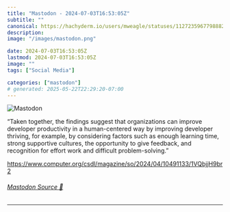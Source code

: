 ```yaml
---
title: "Mastodon - 2024-07-03T16:53:05Z"
subtitle: ""
canonical: https://hachyderm.io/users/mweagle/statuses/112723596779888233
description:
image: "/images/mastodon.png"

date: 2024-07-03T16:53:05Z
lastmod: 2024-07-03T16:53:05Z
image: ""
tags: ["Social Media"]

categories: ["mastodon"]
# generated: 2025-05-22T22:29:20-07:00
---
```

![Mastodon](/images/mastodon.png)

<p>“Taken together, the findings suggest that organizations can improve developer productivity in a human-centered way by improving developer thriving, for example, by considering factors such as enough learning time, strong supportive cultures, the opportunity to give feedback, and recognition for effort work and difficult problem-solving.”</p><p><a href="https://www.computer.org/csdl/magazine/so/2024/04/10491133/1VQbjjH9br2" target="_blank" rel="nofollow noopener noreferrer" translate="no"><span class="invisible">https://www.</span><span class="ellipsis">computer.org/csdl/magazine/so/</span><span class="invisible">2024/04/10491133/1VQbjjH9br2</span></a></p>


###### [Mastodon Source 🐘](https://hachyderm.io/@mweagle/112723596779888233)

___
